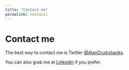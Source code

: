 ```yaml
---
title: "Contact me"
permalink: contact/
---
```

# Contact me

The best way to contact me is Twitter [@AlanCruikshanks](https://twitter.com/AlanCruikshanks).

You can also grab me at [LinkedIn](https://www.linkedin.com/in/alan-cruikshanks/) if you prefer.
